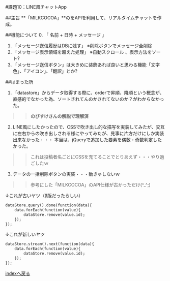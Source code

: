 #課題10：LINE風チャットApp

##主旨
**「MILKCOCOA」**のをAPIを利用して、リアルタイムチャットを作成。

##機能について
0. 「 名前 + 日時 + メッセージ 」
1. 「メッセージ送信履歴はDBに残す」 ※削除ボタンでメッセージ全削除
2. 「メッセージ表示領域を超えた処理」 ※自動スクロール 、表示方法をソート?
3. 「メッセージ送信ボタン」は大きめに装飾あれば良いと思わる機能「文字色」、「アイコン」、「翻訳」とか?

##はまった所
1. 「datastore」からデータ取得する際に、orderで昇順、降順という概念が、直感的でなかった為、ソートされてんのかされてないのか？がわからなかった。
>>**のびすけさんの解説で理解済**

2.  LINE風にしたかったので、CSSで吹き出し的な描写を実装してみたが、交互に左右からの吹き出しされる様にやってみたが、見事に片方だけにしか実装出来なかった・・・
本当は、jQueryで追加した要素を偶数・奇数判定したかった。
>>これは投稿者名ごとにCSSを充てることでとりあえず・・・やり過ごしたｗ

3. データの一括削除ボタンの実装・・・動きゃしないｗ
>>参考にした「MILKCOCOA」のAPI仕様が古かっただけ(^_^;)

↓これが古いヤツ（β版だったらしい）

```jQuery:index.html
dataStore.query().done(function(data){
    data.forEach(function(value){
        dataStore.remove(value.id);
    });
});
```

↓これが新しいヤツ

```jQuery:index.html
dataStore.stream().next(function(data){
    data.forEach(function(value){
        dataStore.remove(value.id);
    });
});
```

[indexへ戻る](README.md "indexへ戻る")